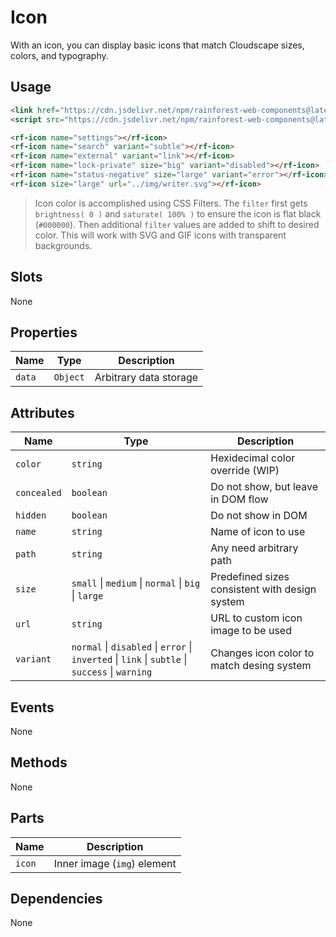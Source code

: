 # Icon

With an icon, you can display basic icons that match Cloudscape sizes, colors, and typography.

## Usage

``` html
<link href="https://cdn.jsdelivr.net/npm/rainforest-web-components@latest/rainforest.css" rel="stylesheet">
<script src="https://cdn.jsdelivr.net/npm/rainforest-web-components@latest/components/icon.js" type="module"></script>
```

``` html
<rf-icon name="settings"></rf-icon>
<rf-icon name="search" variant="subtle"></rf-icon>
<rf-icon name="external" variant="link"></rf-icon>
<rf-icon name="lock-private" size="big" variant="disabled"></rf-icon>
<rf-icon name="status-negative" size="large" variant="error"></rf-icon>
<rf-icon size="large" url="../img/writer.svg"></rf-icon>
```

> Icon color is accomplished using CSS Filters. The `filter` first gets `brightness( 0 )` and `saturate( 100% )` to ensure the icon is flat black (`#000000`). Then additional `filter` values are added to shift to desired color. This will work with SVG and GIF icons with transparent backgrounds.

## Slots

None

## Properties

| Name | Type | Description |
| --- | --- | --- |
| `data` | `Object` | Arbitrary data storage |

## Attributes

| Name | Type | Description |
| --- | --- | --- |
| `color` | `string` | Hexidecimal color override (WIP) |      
| `concealed` | `boolean` | Do not show, but leave in DOM flow |      
| `hidden` | `boolean` | Do not show in DOM |      
| `name` | `string` | Name of icon to use |
| `path` | `string` | Any need arbitrary path |
| `size` | `small` \|  `medium` \| `normal` \| `big` \| `large` | Predefined sizes consistent with design system |      
| `url` | `string` | URL to custom icon image to be used |      
| `variant`  | `normal` \| `disabled` \| `error` \| `inverted` \| `link` \| `subtle` \| `success` \| `warning` | Changes icon color to match desing system |

## Events

None

## Methods

None

## Parts

| Name | Description |
| --- | --- |
| `icon` | Inner image (`img`) element |

## Dependencies

None
